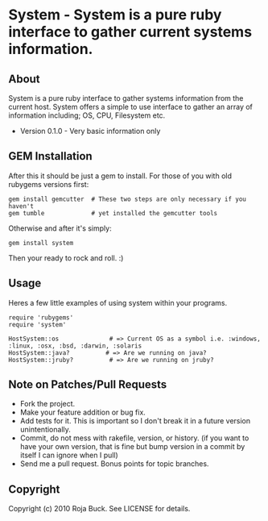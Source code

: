 # System - System is a pure ruby interface to gather current systems information. #

## About ##

System is a pure ruby interface to gather systems information from the current host. System offers a simple to use interface to gather an array of information including; OS, CPU, Filesystem etc.

* Version 0.1.0 - Very basic information only

## GEM Installation ##

After this it should be just a gem to install. For those of you with old rubygems versions first:

    gem install gemcutter  # These two steps are only necessary if you haven't
    gem tumble             # yet installed the gemcutter tools

Otherwise and after it's simply:

	gem install system

Then your ready to rock and roll. :)

## Usage ##

Heres a few little examples of using system within your programs.

    require 'rubygems'
    require 'system'

    HostSystem::os              # => Current OS as a symbol i.e. :windows, :linux, :osx, :bsd, :darwin, :solaris
    HostSystem::java?          # => Are we running on java?
    HostSystem::jruby?          # => Are we running on jruby?

## Note on Patches/Pull Requests ##

* Fork the project.
* Make your feature addition or bug fix.
* Add tests for it. This is important so I don't break it in a
  future version unintentionally.
* Commit, do not mess with rakefile, version, or history.
  (if you want to have your own version, that is fine but bump version in a commit by itself I can ignore when I pull)
* Send me a pull request. Bonus points for topic branches.

## Copyright ##

Copyright (c) 2010 Roja Buck. See LICENSE for details.
